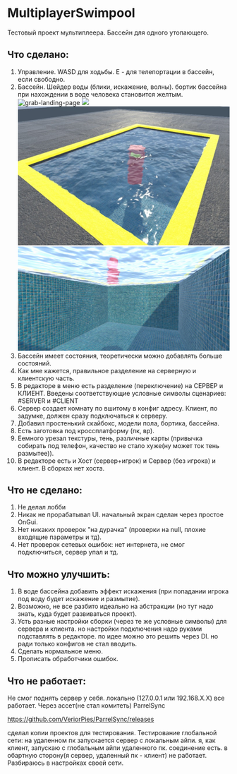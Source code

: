 # MultiplayerSwimpool
Тестовый проект мультиплеера. Бассейн для одного утопающего.

## Что сделано: 
1) Управление. WASD для ходьбы. E - для телепортации в бассейн, если свободно.
2) Бассейн. Шейдер воды (блики, искажение, волны). бортик бассейна при нахождении в воде человека становится желтым.
![grab-landing-page](https://github.com/sally552/MultiplayerSwimpool/blob/main/GitResource/Bliki.gif)
![](http://www.reactiongifs.us/wp-content/uploads/2013/10/nuh_uh_conan_obrien.gif)
![](https://github.com/sally552/MultiplayerSwimpool/blob/main/GitResource/app.jpg)
![](https://github.com/sally552/MultiplayerSwimpool/blob/main/GitResource/app1.jpg)
3) Бассейн имеет состояния, теоретически можно добавлять больше состояний.
4) Как мне кажется, правильное разделение на серверную и клиентскую часть.
5) В редакторе в меню есть разделение (переключение) на СЕРВЕР и КЛИЕНТ. Введены соответствующие условные символы сценариев: #SERVER и #CLIENT
6) Сервер создает комнату по вшитому в конфиг адресу. Клиент, по задумке, должен сразу подключаться к серверу.
7) Добавил простенький скайбокс, модели пола, бортика, бассейна.
8) Eсть заготовка под кроссплатформу (пк, вр).
9) Еемного урезал текстуры, тень, различные карты (привычка собирать под телефон, качество не стало хуже(ну может ток тень размытее)).
10) В редакторе есть и Хост (сервер+игрок) и Сервер (без игрока) и клиент. В сборках нет хоста.

## Что не сделано:
1) Не делал лобби
2) Никак не прорабатывал UI. начальный экран сделан через простое OnGui.
3) Нет никаких проверок  "на дурачка" (проверки на null, плохие входящие параметры и тд).
4) Нет проверок сетевых ошибок: нет интернета, не смог подключиться, сервер упал и тд.


## Что можно улучшить:
1) В воде бассейна добавить эффект искажения (при попадании игрока под воду будет искажение и размытие).
2) Возможно, не все разбито идеально на абстракции (но тут надо знать, куда будет развиваться проект).
3) Усть разные настройки сборки (через те же условные символы) для сервера и клиента. но настройки подключения надо руками подставлять в редакторе. по идее можно это решить через DI. но ради только конфигов не стал вводить.
4) Сделать нормальное меню.
5) Прописать обработчики ошибок.

## Что не работает:
Не смог поднять сервер у себя. локально (127.0.0.1 или 192.168.Х.Х) все работает. Через ассет(не стал комитеть) ParrelSync

https://github.com/VeriorPies/ParrelSync/releases

сделал копии проектов для тестирования. Тестирование глобальной сети: на удаленном пк запускается сервер с локальным айпи. я, как клиент, запускаю с глобальным айпи удаленного пк. соединение есть. в обартную сторону(я сервер, удаленный пк - клиент) не работает. Разбираюсь в настройках своей сети.
